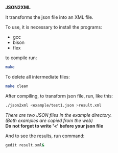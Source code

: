 **JSON2XML**

It transforms the json file into an XML file.

To use, it is necessary to install the programs:
  - gcc
  - bison
  - flex

to compile run:  
```bash
make
```

To delete all intermediate files:  
```bash
make clean
```

After compiling, to transform json file, run, like this:

```bash
./json2xml <example/test1.json >result.xml
```

*There are two JSON files in the example directory.*  
*(Both examples are copied from the web)*  
**Do not forget to write '<' before your json file**  


And to see the results, run command:  
```bash
gedit result.xml&
```

